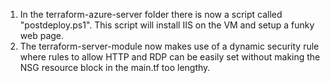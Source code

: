 1.  In the terraform-azure-server folder there is now a script called "postdeploy.ps1".  This script will install IIS on the VM and setup a funky web page.
2.  The terraform-server-module now makes use of a dynamic security rule where rules to allow HTTP and RDP can be easily set without making the NSG resource block in the main.tf too lengthy.

